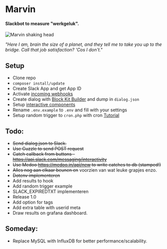 # Marvin
#### Slackbot to measure "werkgeluk".

![Marvin shaking head](https://media.giphy.com/media/9AeRnRRNQokeI/giphy-downsized.gif "Marvin shaking head")


 *"Here I am, brain the size of a planet, and they tell me to take you up to the bridge. Call that job satisfaction? 'Cos I don't."*

## Setup
- Clone repo
- ```composer install/update```
- Create Slack App and get App ID 
- Activate [incoming webhooks](https://api.slack.com/apps/YOURAPPID/incoming-webhooks)
- Create dialog with [Block Kit Builder](https://api.slack.com/tools/block-kit-builder) and dump in ```dialog.json```
- Setup [interactive components](https://api.slack.com/apps/YOURAPPID/interactive-messages)
- Rename ```.env.example``` to ```.env``` and fill with your settings
- Setup random trigger to ```cron.php``` with cron [Tutorial](https://github.com/taw00/howto/blob/master/howto-schedule-cron-jobs-to-run-at-random-intervals.md)

## Todo:
- ~~Send dialog.json to Slack.~~ 
- ~~Use Guzzle to send POST request~~
- ~~Catch callback from buttons - https://api.slack.com/messaging/interactivity~~
- ~~Use Medoo https://medoo.in/api/new to write catches to db (stamped!)~~
- ~~Alles nog aan elkaar beunen en~~ voorzien van wat leuke grapjes enzo.
- ~~Dotenv implementeren~~
- Add results to hook
- Add random trigger example
- SLACK_EXPIREDTXT implementeren
- Release 1.0
- Add option for tags
- Add extra table with userid meta       
- Draw results on grafana dashboard.
 

## Someday: 
- Replace MySQL with InfluxDB for better performance/scalability. 
